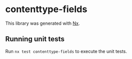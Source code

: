 # contenttype-fields

This library was generated with [Nx](https://nx.dev).

## Running unit tests

Run `nx test contenttype-fields` to execute the unit tests.
